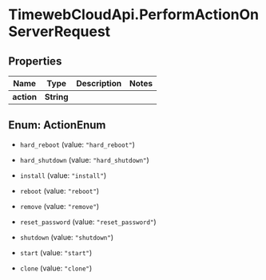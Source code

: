 # TimewebCloudApi.PerformActionOnServerRequest

## Properties

Name | Type | Description | Notes
------------ | ------------- | ------------- | -------------
**action** | **String** |  | 



## Enum: ActionEnum


* `hard_reboot` (value: `"hard_reboot"`)

* `hard_shutdown` (value: `"hard_shutdown"`)

* `install` (value: `"install"`)

* `reboot` (value: `"reboot"`)

* `remove` (value: `"remove"`)

* `reset_password` (value: `"reset_password"`)

* `shutdown` (value: `"shutdown"`)

* `start` (value: `"start"`)

* `clone` (value: `"clone"`)




